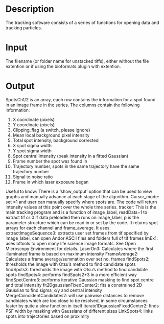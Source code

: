 # Description

The tracking software consists of a series of functions for opening data and tracking particles.

# Input

The filename (or folder name for unstacked tiffs), either without the file extention or if using the bioformats plugin with extention.

# Output

SpotsCh1/2 is an array, each row contains the information for a spot found in an image frame in the series. The columns contain the following information:
1.	X coordinate (pixels)
2.	Y coordinate (pixels)
3.	Clipping_flag (a switch, please  ignore)
4.	Mean local background pixel intensity
5.	Total spot intensity, background corrected
6.	X spot sigma width
7.	Y spot sigma width
8.	Spot central intensity (peak intensity in a fitted Gaussian)
9.	Frame number the spot was found in
10.	Trajectory number, spots in the same trajectory have the same trajectory number
11.	Signal to noise ratio
12.	Frame in which laser exposure began

Useful to know: There is a ‘show_output’ option that can be used to view graphs and manually advance at each stage of the algorithm.
Cursor_mode: set =1 and user can manually specify where spots are. The code will return intensity values at this point over the whole time series.
tracker: This is the main tracking program and is a function of image_label, readData=1 to extract tif or 0 if data preloaded then runs on image_label, p is the parameter structure which can be read in or set by the code. It returns spot arrays for each channel and frame_average. It uses:
extractImageSequence3: extracts user set frames from tif specified by image_label, can open Andor ASCII files and folders full of tif frames
ImEx1: uses bftools to open many life science image formats. See Open Microscopy Environment for details.
LaserOn3: Calculates where the first illuminated frame is based on maximum intensity
FrameAverage2: Calculates a frame average/summation over set no. frames
findSpots2: thresholds the image with Otsu’s method to find candidate spots
findSpots3: thresholds the image with Otsu’s method to find candidate spots
findSpots4: performs findSpots2+3 in a more efficient way
findSpotCentre3: performs iterative Gaussian masking to find spot centre and total intensity
fit2DgaussianFixedCenter2: fits a constrained 2D Gaussian to find sigma_x/y and central intensity
MergeCoincidentCandidates2: will use pairwise distances to remove candidates which are too close to be resolved, in some circumstances faster by quite a slow function in itself
iterate1DgaussianFixedCenter2: finds PSF width by masking with Gaussians of different sizes
LinkSpots4: links spots into trajectories based on proximity
